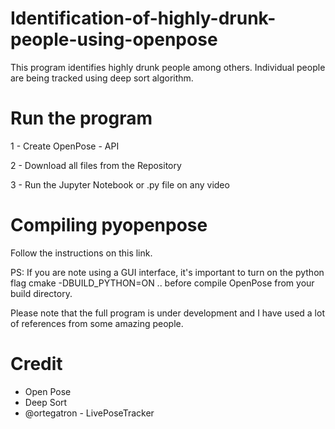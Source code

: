 # Identification-of-highly-drunk-people-using-openpose
This program identifies highly drunk people among others. Individual people are being tracked using deep sort algorithm. 

# Run the program 

1 - Create OpenPose - API

2 - Download all files from the Repository

3 - Run the Jupyter Notebook or .py file on any video


# Compiling pyopenpose
Follow the instructions on this link.

PS: If you are note using a GUI interface, it's important to turn on the python flag cmake -DBUILD_PYTHON=ON .. before compile OpenPose from your build directory.

Please note that the full program is under development and I have used a lot of references from some amazing people. 

# Credit 

- Open Pose
- Deep Sort
- @ortegatron - LivePoseTracker
